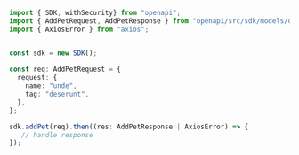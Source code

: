 <!-- Start SDK Example Usage -->
```typescript
import { SDK, withSecurity} from "openapi";
import { AddPetRequest, AddPetResponse } from "openapi/src/sdk/models/operations";
import { AxiosError } from "axios";


const sdk = new SDK();
    
const req: AddPetRequest = {
  request: {
    name: "unde",
    tag: "deserunt",
  },
};

sdk.addPet(req).then((res: AddPetResponse | AxiosError) => {
   // handle response
});
```
<!-- End SDK Example Usage -->